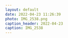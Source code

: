 ```yaml
---
layout: default
date: 2022-04-23 11:26:39
photo: IMG_2538.png
caption_header: 2022-04-23
caption: IMG_2538
---
```

